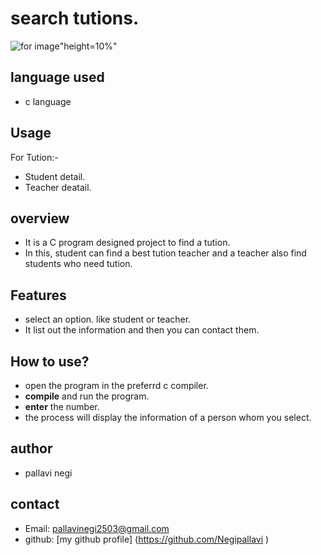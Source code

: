 # search tutions.

![ for image ](https://www.chandigarhhelp.com/wp-content/uploads/2021/08/home-tuition-in-Panchkula-1024x745.jpg)"height=10%"

## language used
- c language

## Usage 
For Tution:-
- Student detail.
- Teacher deatail.

## overview
- It is a C program designed project to find a tution.
- In this, student can find a best tution teacher and a teacher also find students who need tution.

## Features
* select an option. like student or teacher.
* It list out the information and then you can contact them. 

## How to use?
- open the program in the preferrd c compiler.
- **compile** and run the program.
- **enter** the number.
- the process will display the information of a person whom you select.

## author
- pallavi negi

## contact
- Email: pallavinegi2503@gmail.com
- github: [my github profile]
  (https://github.com/Negipallavi )
